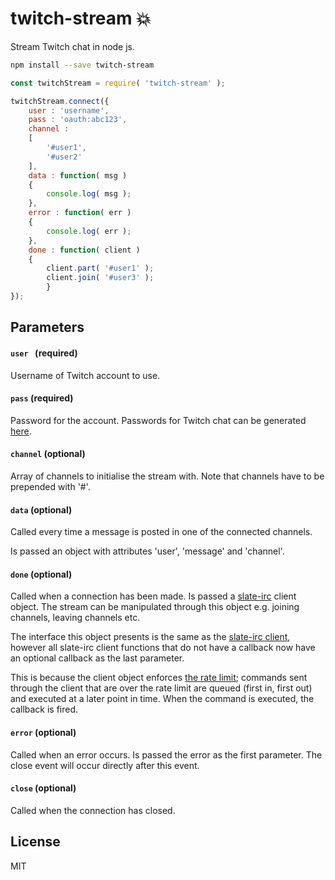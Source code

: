 # twitch-stream :boom:
Stream Twitch chat in node js.

```bash
npm install --save twitch-stream
```

```js
const twitchStream = require( 'twitch-stream' );

twitchStream.connect({
	user : 'username',
	pass : 'oauth:abc123',
	channel : 
	[
		'#user1',
		'#user2'
	],
	data : function( msg )
	{
		console.log( msg );
	},
	error : function( err )
	{
		console.log( err ); 
	},
	done : function( client )
   	{
		client.part( '#user1' );
		client.join( '#user3' );
    	}
});
```

## Parameters
#### ```user ``` (required)
Username of Twitch account to use.
#### ```pass``` (required)
Password for the account. Passwords for Twitch chat can be generated <a href="http://twitchapps.com/tmi/">here</a>.
#### ```channel``` (optional)
Array of channels to initialise the stream with. Note that channels have to be prepended with '#'.
#### ```data``` (optional)
Called every time a message is posted in one of the connected channels.

Is passed an object with attributes 'user', 'message' and 'channel'.
#### ```done``` (optional)
Called when a connection has been made. Is passed a <a href="https://github.com/slate/slate-irc">slate-irc</a> client object. The stream can be manipulated through this object e.g. joining channels, leaving channels etc.

The interface this object presents is the same as the <a href="https://github.com/slate/slate-irc/blob/master/docs.md#client">slate-irc client</a>, however all slate-irc client functions that do not have a callback now have an optional callback as the last parameter.

This is because the client object enforces <a href="https://github.com/justintv/Twitch-API/blob/master/IRC.md#command--message-limit">the rate limit</a>; commands sent through the client that are over the rate limit are queued (first in, first out) and executed at a later point in time. When the command is executed, the callback is fired.

#### ```error``` (optional)
Called when an error occurs. Is passed the error as the first parameter. The close event will occur directly after this event.

#### ```close``` (optional)
Called when the connection has closed.

## License
MIT
